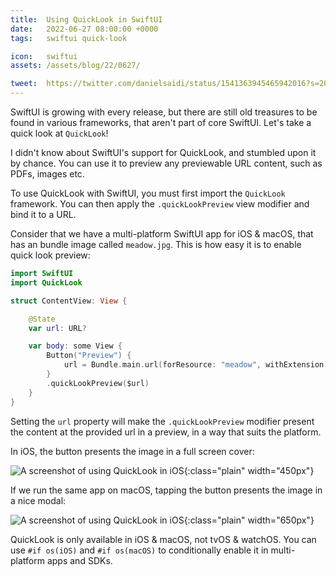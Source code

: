 ```yaml
---
title:  Using QuickLook in SwiftUI
date:   2022-06-27 08:00:00 +0000
tags:   swiftui quick-look

icon:   swiftui
assets: /assets/blog/22/0627/

tweet:  https://twitter.com/danielsaidi/status/1541363945465942016?s=20&t=pHrBeDbqn-sQh8qvy0pmCg
---
```


SwiftUI is growing with every release, but there are still old treasures to be found in various frameworks, that aren't part of core SwiftUI. Let's take a quick look at `QuickLook`!

I didn't know about SwiftUI's support for QuickLook, and stumbled upon it by chance. You can use it to preview any previewable URL content, such as PDFs, images etc.

To use QuickLook with SwiftUI, you must first import the `QuickLook` framework. You can then apply the `.quickLookPreview` view modifier and bind it to a URL.

Consider that we have a multi-platform SwiftUI app for iOS & macOS, that has an bundle image called `meadow.jpg`. This is how easy it is to enable quick look preview:

```swift
import SwiftUI
import QuickLook

struct ContentView: View {

    @State
    var url: URL?

    var body: some View {
        Button("Preview") {
            url = Bundle.main.url(forResource: "meadow", withExtension: "jpg")
        }
        .quickLookPreview($url)
    }
}
```

Setting the `url` property will make the `.quickLookPreview` modifier present the content at the provided url in a preview, in a way that suits the platform.

In iOS, the button presents the image in a full screen cover:

![A screenshot of using QuickLook in iOS]({{page.assets}}ios.png){:class="plain" width="450px"}

If we run the same app on macOS, tapping the button presents the image in a nice modal:

![A screenshot of using QuickLook in iOS]({{page.assets}}macos.png){:class="plain" width="650px"}

QuickLook is only available in iOS & macOS, not tvOS & watchOS. You can use `#if os(iOS)` and `#if os(macOS)` to conditionally enable it in multi-platform apps and SDKs.